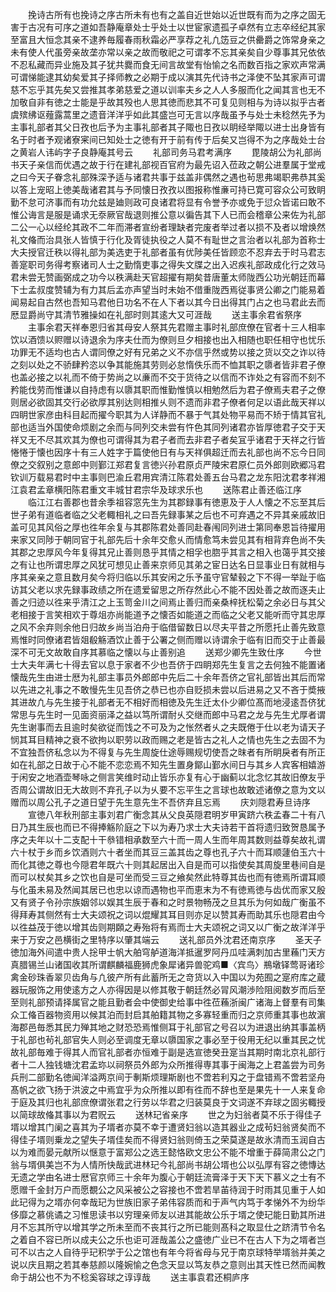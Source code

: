 <!-- { "loadSidebar": true } -->
　　挽诗古所有也挽诗之序古所未有也有之盖自近世始以近世既有而为之序之固无害于古况有可序之道如吾静庵章处士乎处士以世宦家遗孤子卓然有立志卒经纪其家至富且大恒念其亲不逮养毎履春雨秋霜必严享荐之礼凢笾豆之供罍爵之饰常身亲之未有使人代虽旁亲故垄亦常以亲之故而敬祀之可谓孝不忘其亲矣自少尊事其兄依依不忍私藏而异业施及其子犹共爨而食无间言故堂有怡愉之名而数百指之家欢声常满可谓悌能逮其幼矣爱其子择师教之必期于成以演其先代诗书之泽使不坠其家声可谓慈不忘乎其先矣又尝推其孝弟慈爱之道以训率夫乡之人人多服而化之闻其言也无不加敬自非有徳之士能是乎故其殁也人思其徳而悲其不可复见则相与为诗以拟乎古者虞殡绋讴薤露蒿里之遗音洋洋乎如此其盛岂可无言以序哉虽予与处士未稔然先予为主事礼部者其父日孜也后予为主事礼部者其子陬也日孜以眀经举陬以进士出身皆有名于时者予观诸寮宷间已知处士之徳有开于前有传于后矣又岂得不为之序哉处士台之黄岩人讳屿字子良静庵其号云
　　礼部司务马君考满序
　　毘陵胡公为礼部尚书天子亲信而优遇之故于行在建礼部视百官府为最先诏入莅政之朝公进羣属于堂戒之曰今天子眷念礼部殊深予适与诸君共事于兹盖非偶然之遇也茍思弗竭职弗恭其奚以答上宠昭上徳美哉诸君其与予同懐日孜孜以图报称惟亷可持已寛可容众公可致眀勤不怠可济事而有功允兹是廸则政可良诸君将显有令誉予亦或免于愆众皆诺曰敢不惟公诲言是服是诵求无沗厥官哉退则推公意以徧告其下人已而会稽章公来佐为礼部二公一心以经纶其政不二年而滞者宣纷者理缺者完废者举过者以损不及者以增焕然礼文偹而治具张人皆慎于行化及胥徒执役之人莫不有耻世之言治者以礼部为首称士大夫授官迁秩以得礼部为美选吏于礼部者虽有优陟美任皆顾恋不忍弃去于时马君志善寔职司务得考察诸司人士之勤惰吏事之得失文牒之出入迟疾礼部政成化行之效马君未尝无赞画弼成之功今以秩满赴天官超擢有期矣昔唐董太师陇西公功光朝廷而幕下士孟叔度赞辅为有力其后孟亦声望当时未始不借重陇西焉従事贤公卿之门能易着闻易起自古然也吾知马君他日功名不在人下者以其今日出得其门占之也马君此去而厯显爵尚守其清节雅操如在礼部时则其逺大又可涯哉
　　送主事余君省祭序
　　主事余君天祥奉恩归省其母安人祭其先君赠主事时礼部庶僚在官者十三人相率饮以酒馈以赆赠以诗退余为序夫仕而为僚则旦夕相接也出入相随也职任相守也忧乐功罪无不适均也古人谓同僚之好有兄弟之义不亦信乎然或势以接之货以交之诈以待之刻以处之不骄肆矜恣以争其能施其劳则必怠惰佚乐而不恤其职之隳者皆非君子僚也盖必接之以礼而不倚于势尚之以亷而不交于货待之以信而不诈处之有容而不刻不矜能伐劳而惟谦以自持虑有以隳其职而惟勤惟慎以相勉然后为君子僚焉夫君子之僚则居必欲固其交行必欲厚其别达则相推乆则不遗而非君子僚者何足以语此哉天祥以四眀世家彦由科目起而擢今职其为人详静而不暴于气其处物平易而不矫于情其官礼部也适当外国使命烦剧之余而与同列交未尝有忤色其同列诸君亦皆厚徳君子交于天祥又无不尽其欢其为僚也可谓得其为君子者而去非君子者矣冝乎诸君于天祥之行皆惓惓于懐也因序十有三人姓字于篇使他日有与天祥俱超迁而去礼部也尚不忘今日同僚之交叙别之意郎中则鄞江郑君复言徳兴孙君原贞严陵宋君原仁员外郎则欧郷冯君钦训万载易君时中主事则巴渝丘君用宾清江陈君处善五台马君之龙东阳沈君孝祥湘江袁君孟章横阳陈君重文丰城甘君宗华及球求乐也
　　送陈君止善还临江序
　　临江江右善郡也昔余季祖容窓先生为其郡録事有徳恵及于人人懐之不忘至其后世子弟有道临者临之父老輙相礼之曰吾先録事某之后也不可弃遇之不异其亲戚故旧盖可见其风俗之厚也徃年余复与其郡陈君处善同赴春闱同列进士第同奉恩旨待擢用来家又同陟于朝同官于礼部先后十余年交愈乆而情愈笃未尝见其有相背弃色尚不失其郡之忠厚风今年复得其兄止善则恳乎其情之相孚也脗乎其言之相入也蔼乎其交接之有让也所谓忠厚之风犹可想见止善来京师见其弟之宦日达名日显事业日有就相与序其亲亲之意且数月矣今将归临以乐其安闲之乐予虽守官辇毂之下不得一举趾于临访其父老以求先録事政绩之所在遗爱留思之所存然此心不能不因处善之故而逐夫止善之归迹以徃来乎清江之上玉笥金川之间焉止善归而亲桑梓抚松菊之余必日与其父老相接于言笑相欢于尊俎亦尚能道予之懐否如能道之而临之父老又能听而守其忠厚之风不余弃则余他日归故乡尚当泊舟于临借留数日以尽夫平昔之所愿托止善先致意焉惟时同僚诸君皆爼殽觞酒饮止善于公署之侧而赠以诗谓余于临有旧而交于止善最深不可无文故敢自序其慕临之懐以与止善别追
　　送郑少卿先生致仕序
　　今世士大夫年满七十得去官以息于家者不少也吾侪于四眀郑先生复言之去何独不能置诸懐哉先生由进士厯为礼部主事员外郎郎中先后二十余年吾侪之官礼部皆出其后而常以先进之礼事之不敢慢先生见吾侪之恭已也亦自贬损未尝以后进易之又不吝于奬掖其进故凢与先生接于礼部者无不相好而相徳及先生迁太仆少卿位髙而地浸逺吾侪犹常思与先生时一见面资丽泽之益以笃所谓耐乆交继而郎中马君之龙与先生尤厚者谓先生谢事而去且逾时矣欲従而饯之不可及为之怅然者乆之夫既倦于仕以老为请天子悯其耳目精神之衰不欲拘以职劳以政而赐之老是皆古之礼人之情也先生之去固不为不宜独吾侪私念以为不得复与先生周旋仕途辱赐规切使吾之昩者有所眀戾者有所正如在礼部之日故于心不能不恋恋焉不知先生置身鄮山鄞水间日与其乡人宾客相嬉游于闲安之地酒壶琴咏之侧言笑维时动止皆乐亦复有心于幽蓟以北念忆其故旧僚友乎否周公谓故旧无大故则不弃孔子以为乆要不忘平生之言球也故敢述诸僚之意为文以赠而以周公孔子之道日望于先生意先生不吾侪弃且忘焉
　　庆刘隠君寿旦诗序
　　宣徳八年秋刑部主事刘君广衡念其从父良英隠君明岁甲寅跻六秩孟春二十有八日乃其生辰也而已不得捧觞阶庭之下以为寿乃求士大夫诗若干首将遗归致贺恳属予序之夫年以十二支配十干叅错相承数至六十而一周人生而年周其数则益尊矣故礼谓六十杖于乡而乡饮酒则六十者坐而其豆三盖其齿之尊也孔子六十而耳顺蘧伯玉六十而化其徳之尊也今隠君年既六十则其起居出入自是而可以指使矣其周旋里巷间自是而可以杖矣其乡之饮也自是可坐而受三豆之飨矣然此特尊其齿也而有徳焉所谓耳顺与化虽未易及然闻其居已也忠以谅而遇物也平而恵末为不有徳焉徳与齿优而家又殷又有贤子令孙宗族姻邻以娱其生辰于春和之时景物畅茂之旦其乐为何如哉广衡虽不得拜寿其侧然有士大夫颂祝之词以焜耀其耳目则亦足以赞其寿而助其乐也隠君由今以徃益茂于徳以增其齿则期頥之寿殆将有焉而士大夫颂祝之词又以广衡之故洋洋乎来于万安之邑横街之里特序以肇其端云
　　送礼部员外沈君还南京序
　　圣天子徳加海外间遣中贵人捴甲士帆大舶穹舻道海洋抵暹罗阿丹瓜哇满刺加古里蘓门天方真腊锡兰山诸国收其所谓麒麟福鹿狮虎象犀诸异兽驼鸡■〈宾鸟〉鵧墩铎莺哥诸珍禽金砂珠香翠贝齿角与凢彼产所有此蓄所无之竒货以入中国以为苑囿之寔府库之蔵器玩服饰之用使逺方之人亦得因是以修其敬于朝廷然必冐风潮渉险阻阅数岁而后至至则礼部预请择属官之能且勤者会中使御史给事中徃莅蘓浙闽广诸海上督羣有司集众工偹百器物资用以候其泊而封启其舶籍其物之多寡轻重而归之京师重其事也故濵海郡邑毎悉其民力殚其地之财恐恐焉惟侧耳于礼部官之号召以为进退出纳其事盖柄于礼部也茍礼部官失人则必至调度无章以隳国家之事必至于役用无纪以重其民之忧故礼部毎难于得其人而官礼部者亦恒难于副是选宣徳癸丑寔当其期时南北京礼部行者十二人独钱塘沈君孟珎以祠祭员外郎为众所推得専其事于闽海之上君盖尝为司务兵刑二部勤名徳闻洋溢两京间于剸斯烦理斯剧也不啻若利刄之于盘错焉不啻若坚舟髙帆之欲飞扬于洪波之中焉宜乎为众所推以即有徃而不辞也至是果先十一人来复命于庭及其归也礼部庶僚谓张君之行劳以华君之归装莫良于文词遂不弃球之固劣輙授以简球故偹其事以为君贶云
　　送林玘省亲序
　　世之为妇翁者莫不乐于得佳子壻以增其门阑之喜其为子壻者亦莫不幸于遭贤妇翁以造其器业之成茍妇翁贤矣而不得佳子壻则乗龙之望失子壻佳矣而不得贤妇翁则倚玉之荣莫遂是故氷清而玉润自古以为难而晏元献所以惬意于富郑公之选王懿恪欧文忠公不能不增重于薛简肃公之门翁与壻俱美岂不为人情所快哉武进林玘今礼部尚书胡公壻也公以弘厚有容之徳慱达无遗之学由名进士厯官京师三十余年为腹心于朝廷流膏泽于天下天下慕义之士有不愿赠千金封万户而愿覩公之风采被公之容接也不啻若旱苖待润于时雨其见重于人如此玘得为之壻亦何幸哉玘为世族旧家子弟伟容质而和于声气内笃于孝悌外不为纷华侈靡之慕佻谲之习惟思读书以穷理亲师友以进其能故公乐于壻之使玘能日勤其所进月不忘其所守以增其学之所未至而不丧其行之所已能则髙科之取显仕之跻清节令名之着自不容已所以成夫公之乐也讵可涯哉盖公之盛徳广业已不在古人下为之壻者岂可不以古之人自待乎玘积学于公之馆也有年今将省母与兄于南京球特举壻翁并美之说以庆且期之若其奉慈颜以隆婉愉之色念天显以笃友恭之意则出其天性已然而闻教命于胡公也不为不稔奚容球之谆谆哉
　　送主事袁君还桐庐序
